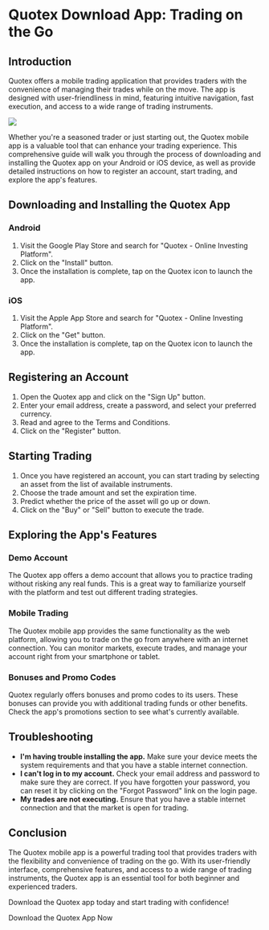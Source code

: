 # Quotex Download App: Trading on the Go

## Introduction

Quotex offers a mobile trading application that provides traders with
the convenience of managing their trades while on the move. The app is
designed with user-friendliness in mind, featuring intuitive navigation,
fast execution, and access to a wide range of trading instruments.

[![](https://static.quotex.io/files/1_en/300_250.jpg)](https://traff.sbs/brokerqxsignupf)

Whether you\'re a seasoned trader or just starting out, the Quotex
mobile app is a valuable tool that can enhance your trading experience.
This comprehensive guide will walk you through the process of
downloading and installing the Quotex app on your Android or iOS device,
as well as provide detailed instructions on how to register an account,
start trading, and explore the app\'s features.

## Downloading and Installing the Quotex App

### Android

1.  Visit the Google Play Store and search for "Quotex - Online
    Investing Platform".
2.  Click on the "Install" button.
3.  Once the installation is complete, tap on the Quotex icon to launch
    the app.

### iOS

1.  Visit the Apple App Store and search for "Quotex - Online
    Investing Platform".
2.  Click on the "Get" button.
3.  Once the installation is complete, tap on the Quotex icon to launch
    the app.

## Registering an Account

1.  Open the Quotex app and click on the "Sign Up" button.
2.  Enter your email address, create a password, and select your
    preferred currency.
3.  Read and agree to the Terms and Conditions.
4.  Click on the "Register" button.

## Starting Trading

1.  Once you have registered an account, you can start trading by
    selecting an asset from the list of available instruments.
2.  Choose the trade amount and set the expiration time.
3.  Predict whether the price of the asset will go up or down.
4.  Click on the "Buy" or "Sell" button to execute the
    trade.

## Exploring the App\'s Features

### Demo Account

The Quotex app offers a demo account that allows you to practice trading
without risking any real funds. This is a great way to familiarize
yourself with the platform and test out different trading strategies.

### Mobile Trading

The Quotex mobile app provides the same functionality as the web
platform, allowing you to trade on the go from anywhere with an internet
connection. You can monitor markets, execute trades, and manage your
account right from your smartphone or tablet.

### Bonuses and Promo Codes

Quotex regularly offers bonuses and promo codes to its users. These
bonuses can provide you with additional trading funds or other benefits.
Check the app\'s promotions section to see what\'s currently available.

## Troubleshooting

-   **I\'m having trouble installing the app.** Make sure your device
    meets the system requirements and that you have a stable internet
    connection.
-   **I can\'t log in to my account.** Check your email address and
    password to make sure they are correct. If you have forgotten your
    password, you can reset it by clicking on the "Forgot
    Password" link on the login page.
-   **My trades are not executing.** Ensure that you have a stable
    internet connection and that the market is open for trading.

## Conclusion

The Quotex mobile app is a powerful trading tool that provides traders
with the flexibility and convenience of trading on the go. With its
user-friendly interface, comprehensive features, and access to a wide
range of trading instruments, the Quotex app is an essential tool for
both beginner and experienced traders.

Download the Quotex app today and start trading with confidence!

Download the Quotex App Now

